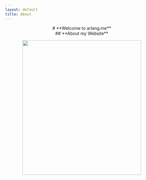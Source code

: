 ```yaml
---
layout: default
title: About
---
```



<center># **Welcome to arlang.me**</center>


<center>## **About my Website**</center>



<p align="center">
    <img width="390" height="440" src="https://avatars.githubusercontent.com/u/93165207?v=4">
</p>
